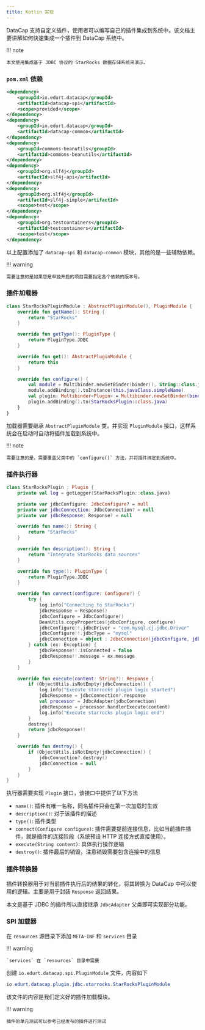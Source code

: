 ```yaml
---
title: Kotlin 实现
---
```


DataCap 支持自定义插件，使用者可以编写自己的插件集成到系统中。该文档主要讲解如何快速集成一个插件到 DataCap 系统中。

!!! note

    本文使用集成基于 JDBC 协议的 StarRocks 数据存储系统来演示。

### `pom.xml` 依赖

```xml
<dependency>
    <groupId>io.edurt.datacap</groupId>
    <artifactId>datacap-spi</artifactId>
    <scope>provided</scope>
</dependency>
<dependency>
    <groupId>io.edurt.datacap</groupId>
    <artifactId>datacap-common</artifactId>
</dependency>
<dependency>
    <groupId>commons-beanutils</groupId>
    <artifactId>commons-beanutils</artifactId>
</dependency>
<dependency>
    <groupId>org.slf4j</groupId>
    <artifactId>slf4j-api</artifactId>
</dependency>
<dependency>
    <groupId>org.slf4j</groupId>
    <artifactId>slf4j-simple</artifactId>
    <scope>test</scope>
</dependency>
<dependency>
    <groupId>org.testcontainers</groupId>
    <artifactId>testcontainers</artifactId>
    <scope>test</scope>
</dependency>
```

以上配置添加了 `datacap-spi` 和 `datacap-common` 模块，其他的是一些辅助依赖。

!!! warning

    需要注意的是如果您是单独开启的项目需要指定各个依赖的版本号。

### 插件加载器

```kotlin
class StarRocksPluginModule : AbstractPluginModule(), PluginModule {
    override fun getName(): String {
        return "StarRocks"
    }

    override fun getType(): PluginType {
        return PluginType.JDBC
    }

    override fun get(): AbstractPluginModule {
        return this
    }

    override fun configure() {
        val module = Multibinder.newSetBinder(binder(), String::class.java)
        module.addBinding().toInstance(this.javaClass.simpleName)
        val plugin: Multibinder<Plugin> = Multibinder.newSetBinder(binder(), Plugin::class.java)
        plugin.addBinding().to(StarRocksPlugin::class.java)
    }
}
```

加载器需要继承 `AbstractPluginModule` 类，并实现 `PluginModule` 接口，这样系统会在启动时自动将插件加载到系统中。

!!! note

    需要注意的是，需要覆盖父类中的 `configure()` 方法，并将插件绑定到系统中。

### 插件执行器

```kotlin
class StarRocksPlugin : Plugin {
    private val log = getLogger(StarRocksPlugin::class.java)

    private var jdbcConfigure: JdbcConfigure? = null
    private var jdbcConnection: JdbcConnection? = null
    private var jdbcResponse: Response? = null

    override fun name(): String {
        return "StarRocks"
    }

    override fun description(): String {
        return "Integrate StarRocks data sources"
    }

    override fun type(): PluginType {
        return PluginType.JDBC
    }

    override fun connect(configure: Configure?) {
        try {
            log.info("Connecting to StarRocks")
            jdbcResponse = Response()
            jdbcConfigure = JdbcConfigure()
            BeanUtils.copyProperties(jdbcConfigure, configure)
            jdbcConfigure!!.jdbcDriver = "com.mysql.cj.jdbc.Driver"
            jdbcConfigure!!.jdbcType = "mysql"
            jdbcConnection = object : JdbcConnection(jdbcConfigure, jdbcResponse) {}
        } catch (ex: Exception) {
            jdbcResponse!!.isConnected = false
            jdbcResponse!!.message = ex.message
        }
    }

    override fun execute(content: String?): Response {
        if (ObjectUtils.isNotEmpty(jdbcConnection)) {
            log.info("Execute starrocks plugin logic started")
            jdbcResponse = jdbcConnection?.response
            val processor = JdbcAdapter(jdbcConnection)
            jdbcResponse = processor.handlerExecute(content)
            log.info("Execute starrocks plugin logic end")
        }
        destroy()
        return jdbcResponse!!
    }

    override fun destroy() {
        if (ObjectUtils.isNotEmpty(jdbcConnection)) {
            jdbcConnection?.destroy()
            jdbcConnection = null
        }
    }
}
```

执行器需要实现 `Plugin` 接口，该接口中提供了以下方法

- `name()`: 插件有唯一名称，同名插件只会在第一次加载时生效
- `description()`: 对于该插件的描述
- `type()`: 插件类型
- `connect(Configure configure)`: 插件需要提前连接信息，比如当前插件插件，就是插件的连接阶段（系统预设 HTTP 连接方式直接使用）。
- `execute(String content)`: 具体执行操作逻辑
- `destroy()`:  插件最后的销毁，注意销毁需要包含连接中的信息

### 插件转换器

插件转换器用于对当前插件执行后的结果的转化，将其转换为 DataCap 中可以使用的逻辑。主要是用于封装 `Response` 返回结果。

本文是基于 JDBC 的插件所以直接继承 `JdbcAdapter` 父类即可实现部分功能。

### SPI 加载器

在 `resources` 源目录下添加 `META-INF` 和 `services` 目录

!!! warning

    `services` 在 `resources` 目录中需要

创建 `io.edurt.datacap.spi.PluginModule` 文件，内容如下

```java
io.edurt.datacap.plugin.jdbc.starrocks.StarRocksPluginModule
```

该文件的内容是我们定义好的插件加载模块。

!!! warning

    插件的单元测试可以参考已经发布的插件进行测试
